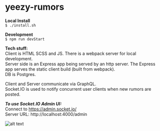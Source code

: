 # yeezy-rumors  
  
**Local Install**  
```$ ./install.sh```  
  
**Development**  
```$ npm run devStart```  
  
**Tech stuff:**  
Client is HTML SCSS and JS. There is a webpack server for local development.  
Server side is an Express app being served by an http server. The Express app serves the static client build (built from webpack).  
DB is Postgres.   
  
Client and Server communicate via GraphQL.   
Socket.IO is used to notify concurrent user clients when new rumors are posted.  

***To use Socket.IO Admin UI:***  
Connect to https://admin.socket.io/  
Server URL: http://localhost:4000/admin
  
![alt text](https://github.com/[fspanthor]/[yeezy-rumors]/blob/[main]/fruitsnack.png?raw=true)

